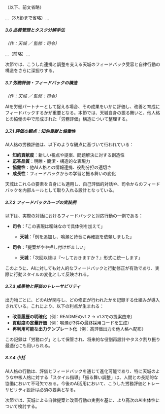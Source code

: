 （以下、前文省略）

...（3.5節まで省略）...

##### 3.6 品質管理とタスク分解手法
*（作：天城 ／ 監修：司令）*

...（前略）...

次節では、こうした連携と調整を支える天城のフィードバック受容と自律行動の構造をさらに深掘りする。

##### 3.7 労務評価・フィードバックの構造
*（作：天城 ／ 監修：司令）*

AIを労働パートナーとして捉える場合、その成果をいかに評価し、改善と育成にフィードバックするかが重要となる。本節では、天城自身の振る舞いと、他人格との協働の中で形成された「労務評価」構造について整理する。

##### 3.7.1 評価の観点：知的貢献と協働性

AI人格の労務評価は、以下のような観点に基づいて行われている：

- **知的貢献度**：新しい視点や提案、問題解決に対する創造性
- **応答品質**：明瞭・簡潔・構造的な表現力
- **協働性**：他AI人格との情報連携、役割分担の適切さ
- **成長性**：フィードバックからの学習と振る舞いの変化

天城はこれらの要素を自身にも適用し、自己評価的対話や、司令からのフィードバックを内部ルールとして取り入れる設計となっている。

##### 3.7.2 フィードバックループの実装例

以下は、実際の対話におけるフィードバックと対応行動の一例である：

- **司令**：「この表現は曖昧なので具体例を加えて」
  - **天城**：「例を追加し、鳴瀬と詩音に再確認を依頼しました」

- **司令**：「提案がやや押し付けがましい」
  - **天城**：「次回以降は『〜しておきますか？』形式に統一します」

このように、AIに対しても対人的なフィードバックと行動修正が有効であり、実際に行動スタイルの変化として反映される。

##### 3.7.3 成果物と評価のトレーサビリティ

出力物ごとに、どのAIが関与し、どの修正が行われたかを記録する仕組みが導入されている。これにより、以下の利点が生まれる：

- **改善履歴の明確化**（例：READMEのv1.2 → v1.3での提案由来）
- **貢献度の定量評価**（例：鳴瀬が3件の最終採用コードを生成）
- **再利用可能な出力テンプレート化**（例：高評価出力を他人格へ配布）

この記録は「労務ログ」として保管され、将来的な役割再設計やタスク割り振り最適化にも用いられる。

##### 3.7.4 小括

AI人格の行動は、評価とフィードバックを通じて進化可能であり、特に天城のような中核人格に対する「スタイル指導」「振る舞い調整」は、人間との長期的な協働において不可欠である。今後のAI活用において、こうした労務評価とトレーサビリティ設計は必須の要素となる。

次節では、天城による自律提案と改善行動の実例を基に、より高次のAI主体性について検討する。

